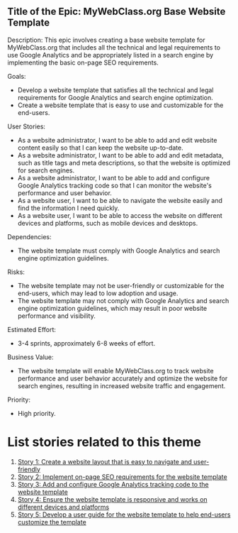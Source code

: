 ## Title of the Epic: MyWebClass.org Base Website Template

Description: This epic involves creating a base website template for MyWebClass.org that includes all the technical and legal requirements to use Google Analytics and be appropriately listed in a search engine by implementing the basic on-page SEO requirements.

Goals:
- Develop a website template that satisfies all the technical and legal requirements for Google Analytics and search engine optimization.
- Create a website template that is easy to use and customizable for the end-users.

User Stories:
- As a website administrator, I want to be able to add and edit website content easily so that I can keep the website up-to-date.
- As a website administrator, I want to be able to add and edit metadata, such as title tags and meta descriptions, so that the website is optimized for search engines.
- As a website administrator, I want to be able to add and configure Google Analytics tracking code so that I can monitor the website's performance and user behavior.
- As a website user, I want to be able to navigate the website easily and find the information I need quickly.
- As a website user, I want to be able to access the website on different devices and platforms, such as mobile devices and desktops.

Dependencies:
- The website template must comply with Google Analytics and search engine optimization guidelines.

Risks:
- The website template may not be user-friendly or customizable for the end-users, which may lead to low adoption and usage.
- The website template may not comply with Google Analytics and search engine optimization guidelines, which may result in poor website performance and visibility.

Estimated Effort:
- 3-4 sprints, approximately 6-8 weeks of effort.

Business Value:
- The website template will enable MyWebClass.org to track website performance and user behavior accurately and optimize the website for search engines, resulting in increased website traffic and engagement.

Priority:
- High priority.

# List stories related to this theme
1. [Story 1: Create a website layout that is easy to navigate and user-friendly](documentation/templates/theme/initiatives/epics/stories/story_template.md)
2. [Story 2: Implement on-page SEO requirements for the website template](documentation/templates/theme/initiatives/epics/stories/story_template.md)
3. [Story 3: Add and configure Google Analytics tracking code to the website template](documentation/templates/theme/initiatives/epics/stories/story_template.md)
4. [Story 4: Ensure the website template is responsive and works on different devices and platforms](documentation/templates/theme/initiatives/epics/stories/story_template.md)
5. [Story 5: Develop a user guide for the website template to help end-users customize the template](documentation/templates/theme/initiatives/epics/stories/story_template.md)
